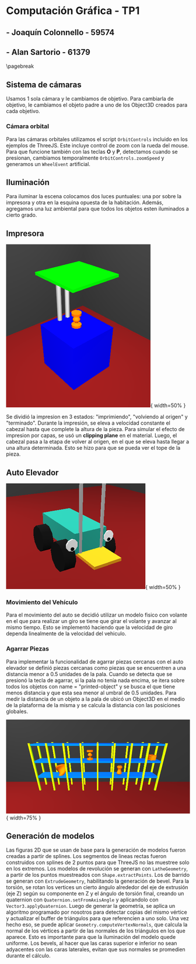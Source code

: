 # Computación Gráfica - TP1

## - Joaquín Colonnello - 59574

## - Alan Sartorio - 61379

\pagebreak

## Sistema de cámaras

Usamos 1 sola cámara y le cambiamos de objetivo.
Para cambiarla de objetivo, le cambiamos el objeto padre a uno de los Object3D creados para cada objetivo.

### Cámara orbital

Para las cámaras orbitales utilizamos el script `OrbitControls` incluido en los ejemplos de ThreeJS. Este incluye control de zoom con la rueda del mouse. Para que funcione también con las teclas **O** y **P**, detectamos cuando se presionan, cambiamos temporalmente `OrbitControls.zoomSpeed` y generamos un `WheelEvent` artificial.

## Iluminación

Para iluminar la escena colocamos dos luces puntuales: una por sobre la impresora y otra en la esquina opuesta de la habitación. Además, agregamos una luz ambiental para que todos los objetos esten iluminados a cierto grado.

## Impresora

![Impresora](assets/printer.png){ width=50% }

Se dividió la impresion en 3 estados: "imprimiendo", "volviendo al origen" y "terminado".
Durante la impresión, se eleva a velocidad constante el cabezal hasta que complete la altura de la pieza.
Para simular el efecto de impresion por capas, se usó un **clipping plane** en el material.
Luego, el cabezal pasa a la etapa de volver al origen, en el que se eleva hasta llegar a una altura determinada.
Esto se hizo para que se pueda ver el tope de la pieza.

## Auto Elevador

![Auto Elevador](assets/perry.png){ width=50% }

### Movimiento del Vehículo

Para el movimiento del auto se decidió utilizar un modelo fisico con volante en el que para realizar un giro se tiene que girar el volante y avanzar al mismo tiempo. Esto se implementó haciendo que la velocidad de giro dependa linealmente de la velocidad del vehiculo.

### Agarrar Piezas

Para implementar la funcionalidad de agarrar piezas cercanas con el auto elevador se definió piezas cercanas como piezas que se encuentren a una distancia menor a 0.5 unidades de la pala.
Cuando se detecta que se presionó la tecla de agarrar, si la pala no tenía nada encima, se itera sobre todos los objetos con name = "printed-object" y se busca el que tiene menos distancia y que esta sea menor al umbral de 0.5 unidades.
Para medir la distancia de un objeto a la pala de ubicó un Object3D en el medio de la plataforma de la misma y se calcula la distancia con las posiciones globales.

![Estantería](assets/shelf.png){ width=75% }

## Generación de modelos

Las figuras 2D que se usan de base para la generación de modelos fueron creadas a partir de splines. Los segmentos de lineas rectas fueron construidos con splines de 2 puntos para que ThreeJS no las muestree solo en los extremos.
Los modelos de revolución se generan con `LatheGeometry`, a partir de los puntos muestreados con `Shape.extractPoints`. Los de barrido se generan con `ExtrudeGeometry`, habilitando la generación de bevel. Para la torsión, se rotan los vertices un cierto ángulo alrededor del eje de extrusión (eje Z) según su componente en Z y el ángulo de torsión final, creando un quaternion con `Quaternion.setFromAxisAngle` y aplicandolo con `Vector3.applyQuaternion`.
Luego de generar la geometría, se aplica un algoritmo programado por nosotros para detectar copias del mismo vértice y actualizar el buffer de triángulos para que referencien a uno solo. Una vez hecho eso, se puede aplicar `Geometry.computeVertexNormals`, que calcula la normal de los vértices a partir de las normales de los triángulos en los que aparece. Esto es importante para que la iluminación del modelo quede uniforme. Los bevels, al hacer que las caras superior e inferior no sean adyacentes con las caras laterales, evitan que sus normales se promedien durante el cálculo.
